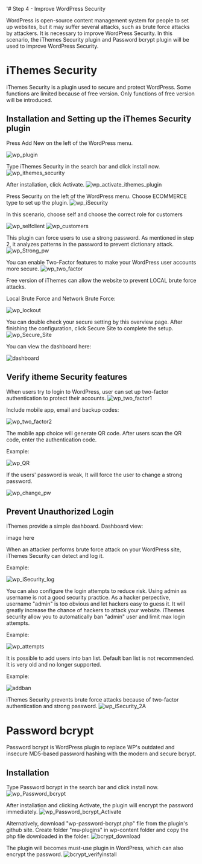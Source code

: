 '# Step 4 - Improve WordPress Security

WordPress is open-source content management system for people to set up websites, but it may suffer several attacks, such as brute force attacks by attackers. It is necessary to improve WordPress Security. In this scenario, the iThemes Security plugin and Password bcrypt plugin will be used to improve WordPress Security.
# iThemes Security
iThemes Security is a plugin used to secure and protect WordPress. Some functions are limited because of free version. Only functions of free version will be introduced.

## Installation and Setting up the iThemes Security plugin
Press Add New on the left of the WordPress menu.

![wp_plugin](./assets/wp_plugin.png)

Type iThemes Security in the search bar and click install now.
![wp_ithemes_security](./assets/wp_ithemes_security1.png)

After installation, click Activate.
![wp_activate_ithemes_plugin](./assets/wp_activate_ithemes_plugin1.png)

Press Security on the left of the WordPress menu.
Choose ECOMMERCE type to set up the plugin.
![wp_iSecurity](./assets/wp_iSecurity.png)

In this scenario, choose self and choose the correct role for customers

![wp_selfclient](./assets/selfclient.png)
![wp_customers](./assets/selectcustomer.png)

This plugin can force users to use a strong password. As mentioned in step 2, it analyzes patterns in the password to prevent dictionary attack.
![wp_Strong_pw](./assets/wp_Strong_pw.png)

You can enable Two-Factor features to make your WordPress user accounts more secure.
![wp_two_factor](./assets/wp_two_factor.png)

Free version of iThemes can allow the website to prevent LOCAL brute force attacks.

Local Brute Force and Network Brute Force:

![wp_lockout](./assets/lockouts.png)

You can double check your secure setting by this overview page.
After finishing the configuration, click Secure Site to complete the setup.
![wp_Secure_Site](./assets/wp_Secure_Site.png)

You can view the dashboard here:

![dashboard](./assets/dashboard1.png)

## Verify itheme Security features
When users try to login to WordPress, user can set up two-factor authentication to protect their accounts.
![wp_two_factor1](./assets/wp_two_factor1.png)

Include mobile app, email and backup codes:

![wp_two_factor2](./assets/wp_two_factor2.png)

The mobile app choice will generate QR code. After users scan the QR code, enter the authentication code.

Example:

![wp_QR](./assets/QRcode.png)

If the users' password is weak, It will force the user to change a strong password.

![wp_change_pw](./assets/wp_change_pw.png)

## Prevent Unauthorized Login 
iThemes provide a simple dashboard.
Dashboard view:

image here

When an attacker performs brute force attack on your WordPress site, iThemes Security can detect and log it.

Example:

![wp_iSecurity_log](./assets/wp_iSecurity_log.png)

You can also configure the login attempts to reduce risk. Using admin as username is not a good security practice. As a hacker perpective, username "admin" is too obvious and let hackers easy to guess it. It will greatly increase the chance of hackers to attack your website.
iThemes security allow you to automatically ban "admin" user and limit max login attempts. 

Example:

![wp_attempts](./assets/attempts.png)

It is possible to add users into ban list. Default ban list is not recommended. It is very old and no longer supported. 

Example:

![addban](./assets/addban.png)

iThemes Security prevents brute force attacks because of two-factor authentication and strong password.
![wp_iSecurity_2A](./assets/wp_iSecurity_2A.png)

# Password bcrypt
Password bcrypt is WordPress plugin to replace WP's outdated and insecure MD5-based password hashing with the modern and secure bcrypt.

## Installation
Type Password bcrypt in the search bar and click install now.
![wp_Password_bcrypt](./assets/wp_Password_bcrypt.png)

After installation and clicking Activate, the plugin will encrypt the password immediately.
![wp_Password_bcrypt_Activate](./assets/wp_Password_bcrypt_Activate.png)
 
Alternatively, download "wp-password-bcrypt.php" file from the plugin's github site.
Create folder "mu-plugins" in wp-content folder and copy the php file downloaded in the folder.
![bcrypt_download](./assets/bcrypt_download.PNG)

The plugin will becomes must-use plugin in WordPress, which can also encrypt the password.
![bcrypt_verifyinstall](./assets/bcrypt_verifyinstall.PNG)
